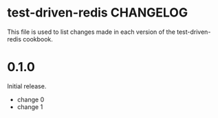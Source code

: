 # test-driven-redis CHANGELOG

This file is used to list changes made in each version of the test-driven-redis cookbook.

# 0.1.0

Initial release.

- change 0
- change 1

